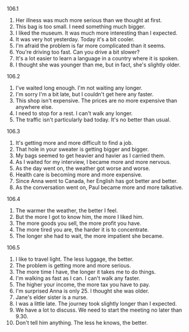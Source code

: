 106.1
  1. Her illness was much more serious than we thought at first.
  2. This bag is too small. I need something much bigger.
  3. I liked the museum. It was much more interesting than I expected.
  4. It was very hot yesterday. Today it's a bit cooler.
  5. I'm afraid the problem is far more complicated than it seems.
  6. You're driving too fast. Can you drive a bit slower?
  7. It's a lot easier to learn a language in a country where it is spoken.
  8. I thought she was younger than me, but in fact, she's slightly older.

106.2
  1. I've waited long enough. I'm not waiting any longer.
  2. I'm sorry I'm a bit late, but I couldn't get here any faster.
  3. This shop isn't expensive. The prices are no more expensive than anywhere else.
  4. I need to stop for a rest. I can't walk any longer.
  5. The traffic isn't particularly bad today. It's no better than usual.

106.3
  1. It's getting more and more difficult to find a job.
  2. That hole in your sweater is getting bigger and bigger.
  3. My bags seemed to get heavier and havier as I carried them.
  4. As I waited for my interview, I became more and more nervous.
  5. As the day went on, the weather got worse and worse.
  6. Health care is becoming more and more expensive.
  7. Since Anna went to Canada, her English has got better and better.
  8. As the conversation went on, Paul became more and more talkative.

106.4
  1. The warmer the weather, the better I feel.
  2. But the more I got to know him, the more I liked him.
  3. The more goods you sell, the more profit you have.
  4. The more tired you are, the harder it is to concentrate.
  5. The longer she had to wait, the more impatient she became.

106.5
  1. I like to travel light. The less luggage, the better.
  2. The problem is getting more and more serious.
  3. The more time I have, the longer it takes me to do things.
  4. I'm walking as fast as I can. I can't walk any faster.
  5. The higher your income, the more tax you have to pay.
  6. I'm surprised Anna is only 25. I thought she was older.
  7. Jane's elder sister is a nurse.
  8. I was a little late. The journey took slightly longer than I expected.
  9. We have a lot to discuss. We need to start the meeting no later than 9.30.
  10. Don't tell him anything. The less he knows, the better.
